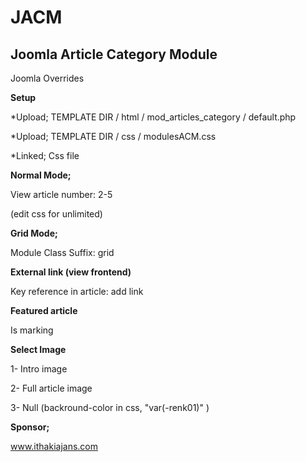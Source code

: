# JACM
## Joomla Article Category Module

Joomla Overrides

**Setup**

*Upload; TEMPLATE DIR / html / mod_articles_category / default.php

*Upload; TEMPLATE DIR / css / modulesACM.css

*Linked; Css file

**Normal Mode;**

View article number: 2-5

(edit css for unlimited)

**Grid Mode;**

Module Class Suffix: grid

**External link (view frontend)**

Key reference in article: add link

**Featured article**

Is marking

**Select Image**

1- Intro image

2- Full article image

3- Null (backround-color in css, "var(-renk01)" )


**Sponsor;**

www.ithakiajans.com
